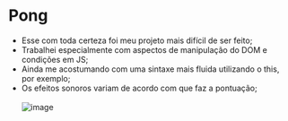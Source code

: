 # Pong
- Esse com toda certeza foi meu projeto mais difícil de ser feito; <br>
- Trabalhei especialmente com aspectos de manipulação do DOM e condições em JS; <br>
- Ainda me acostumando com uma sintaxe mais fluida utilizando o this, por exemplo; <br>
- Os efeitos sonoros variam de acordo com que faz a pontuação; <br><br>
![image](https://user-images.githubusercontent.com/101783823/168501440-2e13edad-d7e4-49bc-8db7-3a5ca43b44df.png)

